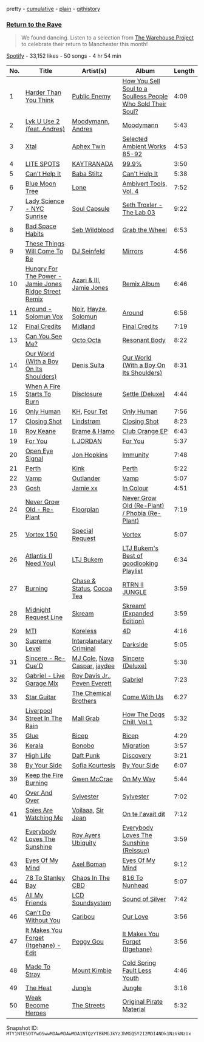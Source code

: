 pretty - [cumulative](/playlists/cumulative/37i9dQZF1DWXTfdxNcD5sS.md) - [plain](/playlists/plain/37i9dQZF1DWXTfdxNcD5sS) - [githistory](https://github.githistory.xyz/mackorone/spotify-playlist-archive/blob/main/playlists/plain/37i9dQZF1DWXTfdxNcD5sS)

### [Return to the Rave](https://open.spotify.com/playlist/37i9dQZF1DWXTfdxNcD5sS)

> We found dancing\. Listen to a selection from <a href="https://www.thewarehouseproject.com/ticketlist">The Warehouse Project</a> to celebrate their return to Manchester this month!

[Spotify](https://open.spotify.com/user/spotify) - 33,152 likes - 50 songs - 4 hr 54 min

| No. | Title | Artist(s) | Album | Length |
|---|---|---|---|---|
| 1 | [Harder Than You Think](https://open.spotify.com/track/5YpZh8wfS4moRBk0ijNcXr) | [Public Enemy](https://open.spotify.com/artist/6Mo9PoU6svvhgEum7wh2Nd) | [How You Sell Soul to a Soulless People Who Sold Their Soul?](https://open.spotify.com/album/6izTLoTDL2k78sAvpLfHOP) | 4:09 |
| 2 | [Lyk U Use 2 \(feat\. Andres\)](https://open.spotify.com/track/4ncFRft2xEs4kanULQjaOz) | [Moodymann](https://open.spotify.com/artist/6pohviZSNRueSX7uNu63ZX), [Andres](https://open.spotify.com/artist/7sdFsJNQmnXEJjpgeVeQWO) | [Moodymann](https://open.spotify.com/album/61sGO58ljdDgD4Mn6Bcj3P) | 5:43 |
| 3 | [Xtal](https://open.spotify.com/track/7o2AeQZzfCERsRmOM86EcB) | [Aphex Twin](https://open.spotify.com/artist/6kBDZFXuLrZgHnvmPu9NsG) | [Selected Ambient Works 85\-92](https://open.spotify.com/album/7aNclGRxTysfh6z0d8671k) | 4:53 |
| 4 | [LITE SPOTS](https://open.spotify.com/track/3Fc7k96EGOGiJBMZUxbpq7) | [KAYTRANADA](https://open.spotify.com/artist/6qgnBH6iDM91ipVXv28OMu) | [99.9%](https://open.spotify.com/album/6JD4Qerb8IcaAzFgpFw0sa) | 3:50 |
| 5 | [Can't Help It](https://open.spotify.com/track/7z2oL4N6nkOY39PXLASCpO) | [Baba Stiltz](https://open.spotify.com/artist/1xaQSClXcsc1JvxZ2qnwBF) | [Can't Help It](https://open.spotify.com/album/4dOyCbf2Qpy6XCrVVSTLBp) | 5:38 |
| 6 | [Blue Moon Tree](https://open.spotify.com/track/6TgA4zU87WT2qt2YTG7SEo) | [Lone](https://open.spotify.com/artist/5wZOrGWdg4hq7KIRMupJdI) | [Ambivert Tools, Vol\. 4](https://open.spotify.com/album/5Tk7z0XOX8FLfrPFztPIvw) | 7:52 |
| 7 | [Lady Science \- NYC Sunrise](https://open.spotify.com/track/6cnfseLPZpaPq53XYw6NIv) | [Soul Capsule](https://open.spotify.com/artist/7cXMDkf45UtgRlxemP1I4o) | [Seth Troxler \- The Lab 03](https://open.spotify.com/album/0mKtPZ9E96U6gQX15cfHto) | 9:22 |
| 8 | [Bad Space Habits](https://open.spotify.com/track/4oQnUyUJD1nU8UboxF2oAC) | [Seb Wildblood](https://open.spotify.com/artist/51Rlwvwkj8L3zakIRr6dUV) | [Grab the Wheel](https://open.spotify.com/album/5SfgVot2mDAfpHcusl2p72) | 6:53 |
| 9 | [These Things Will Come To Be](https://open.spotify.com/track/27cgqh0VRhVeM61ugTnorD) | [DJ Seinfeld](https://open.spotify.com/artist/37YzpfBeFju8QRZ3g0Ha1Q) | [Mirrors](https://open.spotify.com/album/7FvnTARvgjUyWnUT0flUN7) | 4:56 |
| 10 | [Hungry For The Power \- Jamie Jones Ridge Street Remix](https://open.spotify.com/track/0fhsLuoWjfqGIg9ucb3Jab) | [Azari & III](https://open.spotify.com/artist/2DC2KJDKwTf5RGfuWCzAkc), [Jamie Jones](https://open.spotify.com/artist/4admDxmnri5Zco0xYrJ0ji) | [Remix Album](https://open.spotify.com/album/2M8DuRnkOsYlM9MAa2XLGr) | 6:46 |
| 11 | [Around \- Solomun Vox](https://open.spotify.com/track/5qA35ZZWFOqynheP5x8rty) | [Noir](https://open.spotify.com/artist/2rHW9XpYMGsHj7BmAOSmr9), [Hayze](https://open.spotify.com/artist/18AwII7HfpkvyTYPw7sp6L), [Solomun](https://open.spotify.com/artist/5wJK4kQAkVGjqM9x46KQOC) | [Around](https://open.spotify.com/album/1TaZYikPW0Cjp1f6O685fN) | 6:58 |
| 12 | [Final Credits](https://open.spotify.com/track/5gC2aJwuSzGe3IJVlk9r2O) | [Midland](https://open.spotify.com/artist/1YFLNH4rO40x9i16RpLwdY) | [Final Credits](https://open.spotify.com/album/4DR47uL0VrENkV4fuTMdOE) | 7:19 |
| 13 | [Can You See Me?](https://open.spotify.com/track/1lJxzeAVTZ7Hs7B5jFluMl) | [Octo Octa](https://open.spotify.com/artist/2GH8Mzo3Ur1AdOnGUUpt17) | [Resonant Body](https://open.spotify.com/album/4tCzrHhdqQ8CiM9e3tZR0F) | 8:22 |
| 14 | [Our World \(With a Boy On Its Shoulders\)](https://open.spotify.com/track/4K9edHSD48LUXe7g3nTuGW) | [Denis Sulta](https://open.spotify.com/artist/7cDu9zG1gVQrMdSGBAhzvn) | [Our World \(With a Boy On Its Shoulders\)](https://open.spotify.com/album/2NhzzLcP5AzTqiniG9Qtqe) | 8:31 |
| 15 | [When A Fire Starts To Burn](https://open.spotify.com/track/7qVLZuvzNjyiy3TVtEBwBE) | [Disclosure](https://open.spotify.com/artist/6nS5roXSAGhTGr34W6n7Et) | [Settle \(Deluxe\)](https://open.spotify.com/album/1lM5IfaqcIsXd6UCV3aDSs) | 4:44 |
| 16 | [Only Human](https://open.spotify.com/track/4waVSC9eSkrt6RxJK3DhwW) | [KH](https://open.spotify.com/artist/7nwdEDnfgNpPhWQCXX3KSx), [Four Tet](https://open.spotify.com/artist/7Eu1txygG6nJttLHbZdQOh) | [Only Human](https://open.spotify.com/album/4dVxavcdnxTHyrM4U5U0kD) | 7:56 |
| 17 | [Closing Shot](https://open.spotify.com/track/1ROqr2iZR9SSGv0PvlPssV) | [Lindstrøm](https://open.spotify.com/artist/2vTtjIqZ7hW0W15t1ApKTB) | [Closing Shot](https://open.spotify.com/album/1skGl2lZ48OV8KUalrFBPD) | 8:23 |
| 18 | [Roy Keane](https://open.spotify.com/track/4YU7kjwU5ebyKS9QzkcAFK) | [Brame & Hamo](https://open.spotify.com/artist/0GH3NHvWddE49Egn2D5aRg) | [Club Orange EP](https://open.spotify.com/album/7fAGnHQ6poScvCt2gxcxHK) | 6:43 |
| 19 | [For You](https://open.spotify.com/track/2MRo59IW5O13nu0BIBqhW0) | [I\. JORDAN](https://open.spotify.com/artist/5RMLpCv3ic2KtGnqJ7eMG4) | [For You](https://open.spotify.com/album/5Gna2Z9JhoRjYR2CmIBB2r) | 5:37 |
| 20 | [Open Eye Signal](https://open.spotify.com/track/2e0jipRELfRzWVcKCNdyqc) | [Jon Hopkins](https://open.spotify.com/artist/7yxi31szvlbwvKq9dYOmFI) | [Immunity](https://open.spotify.com/album/0Zpht5ek9rMGsGB5IYPjlz) | 7:48 |
| 21 | [Perth](https://open.spotify.com/track/6YT4QYWC7EGcUedm2UGNla) | [Kink](https://open.spotify.com/artist/6yCdWsTDt4Dmb5GMZd5QLb) | [Perth](https://open.spotify.com/album/3tEw4xxPRSOospQ0fsO9Is) | 5:22 |
| 22 | [Vamp](https://open.spotify.com/track/2PbbWaQk1ex4pC9Gi1cAXR) | [Outlander](https://open.spotify.com/artist/41XIysCCBLjEp8F9SH5mAP) | [Vamp](https://open.spotify.com/album/0S8M6XLtjsckE15KVXOxSZ) | 5:07 |
| 23 | [Gosh](https://open.spotify.com/track/4mlZurguzNJior9siewA8C) | [Jamie xx](https://open.spotify.com/artist/7A0awCXkE1FtSU8B0qwOJQ) | [In Colour](https://open.spotify.com/album/04Duapg2mNlVykd895xcfZ) | 4:51 |
| 24 | [Never Grow Old \- Re\-Plant](https://open.spotify.com/track/4ylwhtHT57G5VbpVMyUIBR) | [Floorplan](https://open.spotify.com/artist/0RBnTX5xoVa1bDYt9Qbies) | [Never Grow Old \(Re\-Plant\) / Phobia \(Re\-Plant\)](https://open.spotify.com/album/7nIB2qmP6H7svgk8bIaQC2) | 7:19 |
| 25 | [Vortex 150](https://open.spotify.com/track/6kK7Ds7xnSEFjABhMadbNq) | [Special Request](https://open.spotify.com/artist/59xdAObFYuaKO2phzzz07H) | [Vortex](https://open.spotify.com/album/2wloRNpWkvTJyFJTyexRwh) | 5:07 |
| 26 | [Atlantis \(I Need You\)](https://open.spotify.com/track/0kvwEKFefwc26vROd0GGkQ) | [LTJ Bukem](https://open.spotify.com/artist/5Wfn5sc1w3DhMTpU7oPJZL) | [LTJ Bukem's Best of goodlooking Playlist](https://open.spotify.com/album/6nR8pBpPATlwBQ6WiGHDt6) | 6:34 |
| 27 | [Burning](https://open.spotify.com/track/4zrn6BkANQpp9yKiaKgTaz) | [Chase & Status](https://open.spotify.com/artist/3jNkaOXasoc7RsxdchvEVq), [Cocoa Tea](https://open.spotify.com/artist/7z7anCUBwfJUFuTQ4D1x6R) | [RTRN II JUNGLE](https://open.spotify.com/album/5TL5mPJjOPiQCcZzEpfuaU) | 3:59 |
| 28 | [Midnight Request Line](https://open.spotify.com/track/6saiu3uHwIpzPl8GKtRRNR) | [Skream](https://open.spotify.com/artist/2jbP92oFLWqPqogflK1wlW) | [Skream! \(Expanded Edition\)](https://open.spotify.com/album/1nWIYpBIbSn759fhDYPvrx) | 3:59 |
| 29 | [MTI](https://open.spotify.com/track/1f8Egwl9HHjPIawRbuioCi) | [Koreless](https://open.spotify.com/artist/3TsEEdpuuCN1G0dPxV4uOA) | [4D](https://open.spotify.com/album/76254F4WYdKOm0pVAVvp0x) | 4:16 |
| 30 | [Supreme Level](https://open.spotify.com/track/2QaVPjEedRzUoYkP9duY1k) | [Interplanetary Criminal](https://open.spotify.com/artist/6uJ51uV5rYzu1MJkC4CceI) | [Darkside](https://open.spotify.com/album/7vYyuyPUzefAvNTmfrPzkq) | 5:05 |
| 31 | [Sincere \- Re\-Cue'D](https://open.spotify.com/track/3ttQGouvKMlbI2bTgAMWup) | [MJ Cole](https://open.spotify.com/artist/49GY4uPAwdlk5lSGtfKWYl), [Nova Caspar](https://open.spotify.com/artist/3jslBrqnHkIjs2PSUKJae0), [jaydee](https://open.spotify.com/artist/7dkFT090qwJt2IDXvCZwNG) | [Sincere \(Deluxe\)](https://open.spotify.com/album/0V76cokjWCIMO2pnElF1mw) | 5:38 |
| 32 | [Gabriel \- Live Garage Mix](https://open.spotify.com/track/6fSdR81YvNG8Wo6i2ytLPR) | [Roy Davis Jr.](https://open.spotify.com/artist/3O81ptrvwO8etw6HwABJs8), [Peven Everett](https://open.spotify.com/artist/0v2oB2xMS64U3lcU5DFuCY) | [Gabriel](https://open.spotify.com/album/6tpMPtjSNecQgsJlXHXARd) | 7:23 |
| 33 | [Star Guitar](https://open.spotify.com/track/19mC6xktT1JyyycK6cQaXA) | [The Chemical Brothers](https://open.spotify.com/artist/1GhPHrq36VKCY3ucVaZCfo) | [Come With Us](https://open.spotify.com/album/56nVadPbdCs1yGB0AtXSGp) | 6:27 |
| 34 | [Liverpool Street In The Rain](https://open.spotify.com/track/2anY2gPJklTi9HcFx4Xdas) | [Mall Grab](https://open.spotify.com/artist/7yF6JnFPDzgml2Ytkyl5D7) | [How The Dogs Chill, Vol.1](https://open.spotify.com/album/12KUsz5VGp0SNjfXPxNVjE) | 5:32 |
| 35 | [Glue](https://open.spotify.com/track/2aJDlirz6v2a4HREki98cP) | [Bicep](https://open.spotify.com/artist/73A3bLnfnz5BoQjb4gNCga) | [Bicep](https://open.spotify.com/album/4psDRFbIlUM1KUb1omccXo) | 4:29 |
| 36 | [Kerala](https://open.spotify.com/track/5DAjrJqXqYtgr67pVhmUeR) | [Bonobo](https://open.spotify.com/artist/0cmWgDlu9CwTgxPhf403hb) | [Migration](https://open.spotify.com/album/2T64N96AVfsrRFJCUXQEoZ) | 3:57 |
| 37 | [High Life](https://open.spotify.com/track/098ttCNmncrO4YvqWUNMvn) | [Daft Punk](https://open.spotify.com/artist/4tZwfgrHOc3mvqYlEYSvVi) | [Discovery](https://open.spotify.com/album/2noRn2Aes5aoNVsU6iWThc) | 3:21 |
| 38 | [By Your Side](https://open.spotify.com/track/69uPNh3b6VKdMZMbIKYQ1l) | [Sofia Kourtesis](https://open.spotify.com/artist/7wXTWO45lqpUejDkike0Gf) | [By Your Side](https://open.spotify.com/album/4iv1fsRtMDanS6VB6RW0Hg) | 6:07 |
| 39 | [Keep the Fire Burning](https://open.spotify.com/track/4rS4K30qVDExdjeU4feF4c) | [Gwen McCrae](https://open.spotify.com/artist/742YR9ZgF0tCO5juBfvPAU) | [On My Way](https://open.spotify.com/album/4s4o0cdIjRxqL92hFa30c9) | 5:44 |
| 40 | [Over And Over](https://open.spotify.com/track/23PqxkDoz1hHEKg0PHRZGv) | [Sylvester](https://open.spotify.com/artist/5TGTpu4g8siFOIctZuQO7y) | [Sylvester](https://open.spotify.com/album/4MV7hahWwvYjH1CG6x1GvU) | 7:02 |
| 41 | [Spies Are Watching Me](https://open.spotify.com/track/1UIqpCB0b56K7U0JJPfskN) | [Voilaaa](https://open.spotify.com/artist/6MQoRoLtsUg7Fzi5nJGmC1), [Sir Jean](https://open.spotify.com/artist/4SkHS4kCrdABhw4KLVrOz0) | [On te l'avait dit](https://open.spotify.com/album/769hXvYI0EBGEC2ldfRgnp) | 7:12 |
| 42 | [Everybody Loves The Sunshine](https://open.spotify.com/track/5le4sn0iMcnKU56bdmNzso) | [Roy Ayers Ubiquity](https://open.spotify.com/artist/3WbeZvDk1COiO2dEokZqn7) | [Everybody Loves The Sunshine \(Reissue\)](https://open.spotify.com/album/5JehGpTedBPXzhUcwXoIlf) | 3:59 |
| 43 | [Eyes Of My Mind](https://open.spotify.com/track/6eLNnJwSlwEStbIAZVAYzd) | [Axel Boman](https://open.spotify.com/artist/59qo8jHDlC1i30HVjQQW3O) | [Eyes Of My Mind](https://open.spotify.com/album/0WaYnVmCtKMrDTWffsSKb2) | 9:12 |
| 44 | [78 To Stanley Bay](https://open.spotify.com/track/74LRqSi9vqy4vnxCLInNAw) | [Chaos In The CBD](https://open.spotify.com/artist/0QOQc6jEsPX5Y45TV0hXQy) | [816 To Nunhead](https://open.spotify.com/album/1OKJNHif5s5NzcScX4ac44) | 5:07 |
| 45 | [All My Friends](https://open.spotify.com/track/2Ud3deeqLAG988pfW0Kwcl) | [LCD Soundsystem](https://open.spotify.com/artist/066X20Nz7iquqkkCW6Jxy6) | [Sound of Silver](https://open.spotify.com/album/1R8kkopLT4IAxzMMkjic6X) | 7:42 |
| 46 | [Can't Do Without You](https://open.spotify.com/track/5owacNcWuezb4JHoGdoQSj) | [Caribou](https://open.spotify.com/artist/4aEnNH9PuU1HF3TsZTru54) | [Our Love](https://open.spotify.com/album/4JOmLltFC735tBL7jfHfA7) | 3:56 |
| 47 | [It Makes You Forget \(Itgehane\) \- Edit](https://open.spotify.com/track/1GZJu6ciZ55S8Kp1s8Z5ex) | [Peggy Gou](https://open.spotify.com/artist/2mLA48B366zkELXYx7hcDN) | [It Makes You Forget \(Itgehane\)](https://open.spotify.com/album/6KQHrwJdcPIUx1mb97b1Nj) | 3:56 |
| 48 | [Made To Stray](https://open.spotify.com/track/7M0GDtHcuJrTMWtnSs48I3) | [Mount Kimbie](https://open.spotify.com/artist/3NUtpWpGDoffm3RCGhSHtl) | [Cold Spring Fault Less Youth](https://open.spotify.com/album/6ETAoJJ5NhxsGyD53cHApT) | 4:46 |
| 49 | [The Heat](https://open.spotify.com/track/2ru82sMlycieEodGcKyszh) | [Jungle](https://open.spotify.com/artist/59oA5WbbQvomJz2BuRG071) | [Jungle](https://open.spotify.com/album/5dYCfDcz1KB5E9i2kgWXXr) | 3:16 |
| 50 | [Weak Become Heroes](https://open.spotify.com/track/7yiRZW9cHqDF7Fn5Pgi6MY) | [The Streets](https://open.spotify.com/artist/4GvOygVQquMaPm8oAc0vXi) | [Original Pirate Material](https://open.spotify.com/album/6HAJ0LRCEqJeaCDm2lSsq8) | 5:32 |

Snapshot ID: `MTY1NTE5OTYwOSwwMDAwMDAwMDA1NTQzYTBkMGJkYzJhMGQ5Y2I2MDI4NDk1NzVkNzUx`
